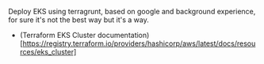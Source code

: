Deploy EKS using terragrunt, based on google and background experience, for sure it's not the best way but it's a way.

- (Terraform EKS Cluster documentation)[https://registry.terraform.io/providers/hashicorp/aws/latest/docs/resources/eks_cluster]